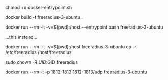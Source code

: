 
chmod +x docker-entrypoint.sh


docker build -t freeradius-3-ubuntu .


docker run --rm -it -v=$(pwd):/host --entrypoint bash freeradius-3-ubuntu

...this instead...

docker run --rm -it -v=$(pwd):/host  freeradius-3-ubuntu cp -r /etc/freeradius /host/freeradius


sudo chown -R $UID:$GID freeradius


docker run --rm -t -p 1812-1813:1812-1813/udp freeradius-3-ubuntu
